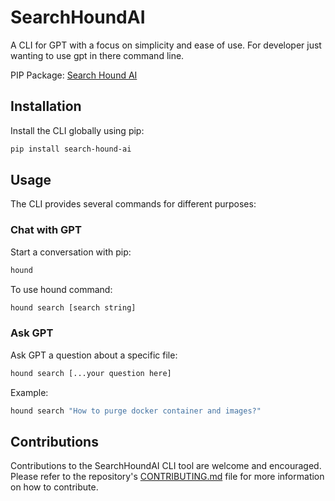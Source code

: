 # SearchHoundAI

A CLI for GPT with a focus on simplicity and ease of use. For developer just wanting to use gpt in there command line.

PIP Package: [Search Hound AI](https://pypi.org/project/search-hound-ai/)

## Installation

Install the CLI globally using pip: 

```bash
pip install search-hound-ai
```

## Usage

The CLI provides several commands for different purposes:

### Chat with GPT

Start a conversation with pip:

```bash
hound
```

To use hound command:

```bash
hound search [search string]
```

### Ask GPT

Ask GPT a question about a specific file:

```bash
hound search [...your question here]
```

Example:

```bash
hound search "How to purge docker container and images?"
```

## Contributions

Contributions to the SearchHoundAI CLI tool are welcome and encouraged. Please refer to the repository's [CONTRIBUTING.md](http://contributing.md/) file for more information on how to contribute.
